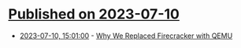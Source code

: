# [Published on 2023-07-10](index.md)

* [2023-07-10, 15:01:00](https://lobste.rs/s/xshle9/why_we_replaced_firecracker_with_qemu) - [Why We Replaced Firecracker with QEMU](https://hocus.dev/blog/qemu-vs-firecracker/)
